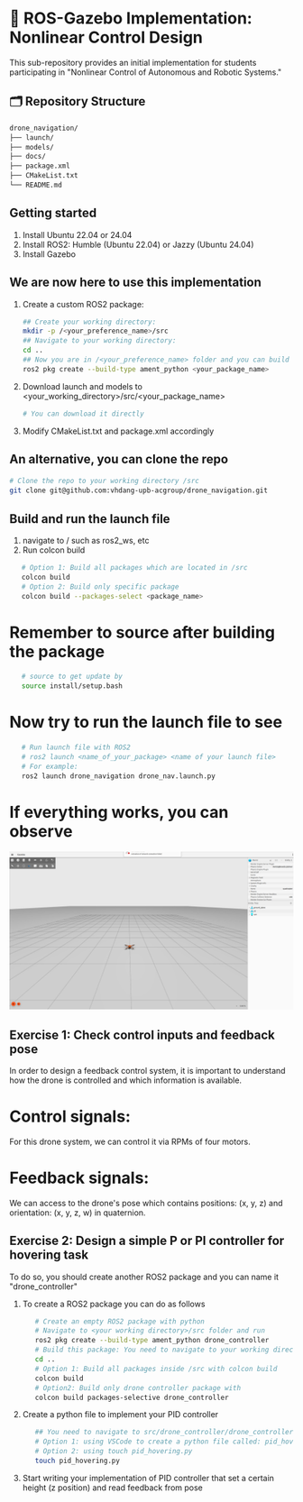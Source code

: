 # 🤖 ROS-Gazebo Implementation: Nonlinear Control Design

This sub-repository provides an initial implementation for students participating in "Nonlinear Control of Autonomous and Robotic Systems."

## 🗂️ Repository Structure

```bash
drone_navigation/
├── launch/ 
├── models/
├── docs/
├── package.xml
├── CMakeList.txt
└── README.md
```
## Getting started
1. Install Ubuntu 22.04 or 24.04
2. Install ROS2: Humble (Ubuntu 22.04) or Jazzy (Ubuntu 24.04)
3. Install Gazebo
## We are now here to use this implementation
1. Create a custom ROS2 package:
   ```bash
   ## Create your working directory:
   mkdir -p /<your_preference_name>/src
   ## Navigate to your working directory:
   cd ..
   ## Now you are in /<your_preference_name> folder and you can build the package
   ros2 pkg create --build-type ament_python <your_package_name>
   ```
2. Download launch and models to <your_working_directory>/src/<your_package_name>
   ```bash
   # You can download it directly
   ```
3. Modify CMakeList.txt and package.xml accordingly

## An alternative, you can clone the repo 
   ```bash
   # Clone the repo to your working directory /src
   git clone git@github.com:vhdang-upb-acgroup/drone_navigation.git
   ```
## Build and run the launch file
   1. navigate to /<your working directory> such as ros2_ws, etc
   2. Run colcon build
   ```bash
      # Option 1: Build all packages which are located in /src
      colcon build
      # Option 2: Build only specific package
      colcon build --packages-select <package_name>
   ```
# Remember to source after building the package
   ```bash
      # source to get update by
      source install/setup.bash
   ```
# Now try to run the launch file to see
   ```bash
      # Run launch file with ROS2
      # ros2 launch <name_of_your_package> <name of your launch file>
      # For example:
      ros2 launch drone_navigation drone_nav.launch.py
   ```
# If everything works, you can observe
![Gazebo Interface](docs/gazebo.png)

## Exercise 1: Check control inputs and feedback pose
In order to design a feedback control system, it is important to understand how the drone is controlled and which information is available.

# Control signals:
   For this drone system, we can control it via RPMs of four motors. 

# Feedback signals:
   We can access to the drone's pose which contains positions: (x, y, z) and orientation: (x, y, z, w) in quaternion.

## Exercise 2: Design a simple P or PI controller for hovering task
To do so, you should create another ROS2 package and you can name it "drone_controller"
1. To create a ROS2 package you can do as follows
   ```bash
      # Create an empty ROS2 package with python
      # Navigate to <your working directory>/src folder and run
      ros2 pkg create --build-type ament_python drone_controller
      # Build this package: You need to navigate to your working directory
      cd ..
      # Option 1: Build all packages inside /src with colcon build
      colcon build
      # Option2: Build only drone controller package with
      colcon build packages-selective drone_controller
   ```
2. Create a python file to implement your PID controller
   ```bash
      ## You need to navigate to src/drone_controller/drone_controller
      # Option 1: using VSCode to create a python file called: pid_hovering.py
      # Option 2: using touch pid_hovering.py
      touch pid_hovering.py
   ```
3. Start writing your implementation of PID controller that set a certain height (z position) and read feedback from pose



